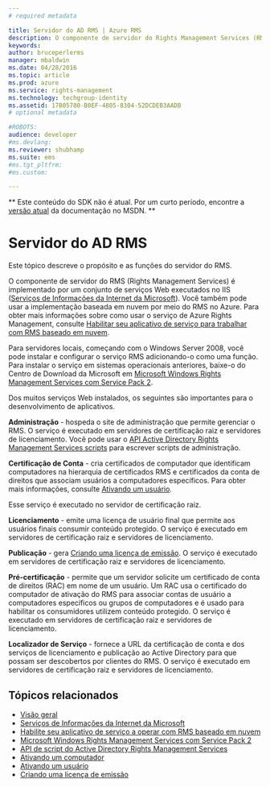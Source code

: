 ```yaml
---
# required metadata

title: Servidor do AD RMS | Azure RMS
description: O componente de servidor do Rights Management Services (RMS) é implementado por um conjunto de serviços Web executados nos Serviços de Informações da Internet da Microsoft.
keywords:
author: bruceperlerms
manager: mbaldwin
ms.date: 04/28/2016
ms.topic: article
ms.prod: azure
ms.service: rights-management
ms.technology: techgroup-identity
ms.assetid: 17B05780-B0EF-4805-8304-52DCDEB3AADB
# optional metadata

#ROBOTS:
audience: developer
#ms.devlang:
ms.reviewer: shubhamp
ms.suite: ems
#ms.tgt_pltfrm:
#ms.custom:

---
```

** Este conteúdo do SDK não é atual. Por um curto período, encontre a [versão atual](https://msdn.microsoft.com/library/windows/desktop/hh535290(v=vs.85).aspx) da documentação no MSDN. **

# Servidor do AD RMS
Este tópico descreve o propósito e as funções do servidor do RMS.

O componente de servidor do RMS (Rights Management Services) é implementado por um conjunto de serviços Web executados no IIS ([Serviços de Informações da Internet da Microsoft](http://www.iis.net/overview)). Você também pode usar a implementação baseada em nuvem por meio do RMS no Azure. Para obter mais informações sobre como usar o serviço de Azure Rights Management, consulte [Habilitar seu aplicativo de serviço para trabalhar com RMS baseado em nuvem](how-to-use-file-api-with-aadrm-cloud.md).

Para servidores locais, começando com o Windows Server 2008, você pode instalar e configurar o serviço RMS adicionando-o como uma função. Para instalar o serviço em sistemas operacionais anteriores, baixe-o do Centro de Download da Microsoft em [Microsoft Windows Rights Management Services com Service Pack 2](http://www.microsoft.com/download/en/details.aspx?id=4909).

Dos muitos serviços Web instalados, os seguintes são importantes para o desenvolvimento de aplicativos.

**Administração** - hospeda o site de administração que permite gerenciar o RMS. O serviço é executado em servidores de certificação raiz e servidores de licenciamento. Você pode usar o [API Active Directory Rights Management Services scripts](https://msdn.microsoft.com/library/Bb968797) para escrever scripts de administração.

**Certificação de Conta** - cria certificados de computador que identificam computadores na hierarquia de certificados RMS e certificados da conta de direitos que associam usuários a computadores específicos. Para obter mais informações, consulte [Ativando um usuário](https://msdn.microsoft.com/library/Cc530378).

Esse serviço é executado no servidor de certificação raiz.

**Licenciamento** - emite uma licença de usuário final que permite aos usuários finais consumir conteúdo protegido. O serviço é executado em servidores de certificação raiz e servidores de licenciamento.

**Publicação** - gera [Criando uma licença de emissão](https://msdn.microsoft.com/library/Aa362355). O serviço é executado em servidores de certificação raiz e servidores de licenciamento.

**Pré-certificação** - permite que um servidor solicite um certificado de conta de direitos (RAC) em nome de um usuário. Um RAC usa o certificado do computador de ativação do RMS para associar contas de usuário a computadores específicos ou grupos de computadores e é usado para habilitar os consumidores utilizem conteúdo protegido. O serviço é executado em servidores de certificação raiz e servidores de licenciamento.

**Localizador de Serviço** - fornece a URL da certificação de conta e dos serviços de licenciamento e publicação ao Active Directory para que possam ser descobertos por clientes do RMS. O serviço é executado em servidores de certificação raiz e servidores de licenciamento.

 

## Tópicos relacionados ##
* [Visão geral](ad-rms-overview.md)
* [Serviços de Informações da Internet da Microsoft](http://www.iis.net/overview)
* [Habilite seu aplicativo de serviço a operar com RMS baseado em nuvem](how-to-use-file-api-with-aadrm-cloud.md)
* [Microsoft Windows Rights Management Services com Service Pack 2](http://www.microsoft.com/download/en/details.aspx?id=4909)
* [API de script do Active Directory Rights Management Services](https://msdn.microsoft.com/library/Bb968797)
* [Ativando um computador](https://msdn.microsoft.com/library/Cc530377)
* [Ativando um usuário](https://msdn.microsoft.com/library/Cc530378)
* [Criando uma licença de emissão](https://msdn.microsoft.com/library/Aa362355)

 

 


<!--HONumber=Jun16_HO1-->


